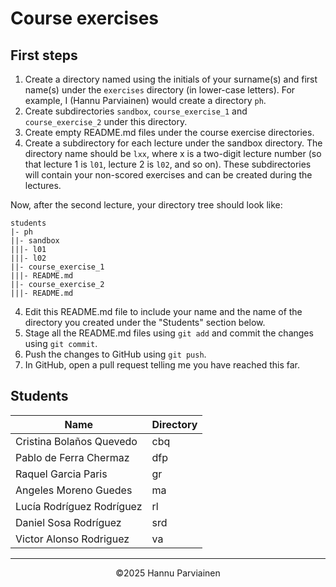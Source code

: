 # Course exercises

## First steps

1. Create a directory named using the initials of your surname(s) and first name(s) under the `exercises` directory (in lower-case letters). For example, I (Hannu Parviainen) would create a directory `ph`.
2. Create subdirectories `sandbox`, `course_exercise_1` and `course_exercise_2` under this directory.
3. Create empty README.md files under the course exercise directories.
4. Create a subdirectory for each lecture under the sandbox directory. The directory name should be `lxx`, where x is a two-digit lecture number (so that lecture 1 is `l01`, lecture 2 is `l02`, and so on). These subdirectories will contain your non-scored exercises and can be created during the lectures.
  
Now, after the second lecture, your directory tree should look like:
  
    students
    |- ph
    ||- sandbox
    |||- l01
    |||- l02
    ||- course_exercise_1
    |||- README.md
    ||- course_exercise_2
    |||- README.md

4. Edit this README.md file to include your name and the name of the directory you created under the "Students" section below.
5. Stage all the README.md files using `git add` and commit the changes using `git commit`.
6. Push the changes to GitHub using `git push`.
7. In GitHub, open a pull request telling me you have reached this far.

## Students

| Name | Directory |
|--|--|
| Cristina Bolaños Quevedo | cbq |
| Pablo de Ferra Chermaz | dfp |
| Raquel Garcia Paris | gr |
| Angeles Moreno Guedes | ma |
| Lucía Rodríguez Rodríguez | rl |
| Daniel Sosa Rodríguez | srd |
| Victor Alonso Rodriguez | va |

---
<p align="center">
&copy;2025 Hannu Parviainen
</p>